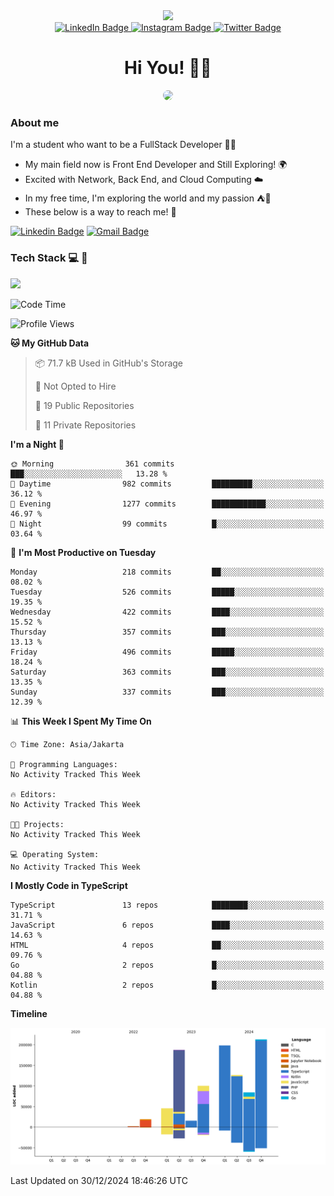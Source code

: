 <div>
  <div id="header" align="center">
      <img src="https://media.giphy.com/media/nFLW7PNGgN3lI68rdv/giphy.gif" width="100"/>
      <div id="badges" style="margin-bottom:20px">
        <a href="https://www.linkedin.com/in/daffaputranarendra/">
          <img src="https://img.shields.io/badge/LinkedIn-blue?style=for-the-badge&logo=linkedin&logoColor=white" alt="LinkedIn Badge"/>
        </a>
        <a href="https://www.instagram.com/daffadon_/">
          <img src="https://img.shields.io/badge/Instagram-E4405F?style=for-the-badge&logo=instagram&logoColor=white" alt="Instagram Badge"/>
        </a>
        <a href="https://twitter.com/daffadon_">
          <img src="https://img.shields.io/badge/Twitter-blue?style=for-the-badge&logo=twitter&logoColor=white" alt="Twitter Badge"/>
        </a>
      </div>
    <h1>Hi You! 🙌🙌</h1>
    <img src="https://media.giphy.com/media/rJsMvyk7AHHiW9qKLM/giphy.gif" height=200 style="border-radius:10px" />
  </div>
</div>

### About me

I'm a student who want to be a FullStack Developer 🧑‍💻

- My main field now is Front End Developer and Still Exploring! 🌍
- Excited with Network, Back End, and Cloud Computing ☁️
- In my free time, I'm exploring the world and my passion ⛺🍵
- These below is a way to reach me! 🏃

[![Linkedin Badge](https://skillicons.dev/icons?i=linkedin)](https://www.linkedin.com/in/daffaputranarendra/)
[![Gmail Badge](https://skillicons.dev/icons?i=gmail)](https://mail.google.com/mail/?view=cm&fs=1&to=daffaputranarendra9@gmail.com)

### Tech Stack 💻 📘

<img src="https://skillicons.dev/icons?i=java,html,css,javascript,typescript,golang,react,next,express,vite,tailwind,mui,prisma,mongodb,mysql,firebase,jest,git,jenkins,docker,kubernetes,github,postman,prometheus,grafana,gcp,vscode,arch,&perline=9"/>

<!--START_SECTION:waka-->
![Code Time](http://img.shields.io/badge/Code%20Time-0%20secs-blue)

![Profile Views](http://img.shields.io/badge/Profile%20Views-0-blue)

**🐱 My GitHub Data** 

> 📦 71.7 kB Used in GitHub's Storage 
 > 
> 🚫 Not Opted to Hire
 > 
> 📜 19 Public Repositories 
 > 
> 🔑 11 Private Repositories 
 > 
**I'm a Night 🦉** 

```text
🌞 Morning                361 commits         ███░░░░░░░░░░░░░░░░░░░░░░   13.28 % 
🌆 Daytime                982 commits         █████████░░░░░░░░░░░░░░░░   36.12 % 
🌃 Evening                1277 commits        ████████████░░░░░░░░░░░░░   46.97 % 
🌙 Night                  99 commits          █░░░░░░░░░░░░░░░░░░░░░░░░   03.64 % 
```
📅 **I'm Most Productive on Tuesday** 

```text
Monday                   218 commits         ██░░░░░░░░░░░░░░░░░░░░░░░   08.02 % 
Tuesday                  526 commits         █████░░░░░░░░░░░░░░░░░░░░   19.35 % 
Wednesday                422 commits         ████░░░░░░░░░░░░░░░░░░░░░   15.52 % 
Thursday                 357 commits         ███░░░░░░░░░░░░░░░░░░░░░░   13.13 % 
Friday                   496 commits         █████░░░░░░░░░░░░░░░░░░░░   18.24 % 
Saturday                 363 commits         ███░░░░░░░░░░░░░░░░░░░░░░   13.35 % 
Sunday                   337 commits         ███░░░░░░░░░░░░░░░░░░░░░░   12.39 % 
```


📊 **This Week I Spent My Time On** 

```text
🕑︎ Time Zone: Asia/Jakarta

💬 Programming Languages: 
No Activity Tracked This Week

🔥 Editors: 
No Activity Tracked This Week

🐱‍💻 Projects: 
No Activity Tracked This Week

💻 Operating System: 
No Activity Tracked This Week
```

**I Mostly Code in TypeScript** 

```text
TypeScript               13 repos            ████████░░░░░░░░░░░░░░░░░   31.71 % 
JavaScript               6 repos             ████░░░░░░░░░░░░░░░░░░░░░   14.63 % 
HTML                     4 repos             ██░░░░░░░░░░░░░░░░░░░░░░░   09.76 % 
Go                       2 repos             █░░░░░░░░░░░░░░░░░░░░░░░░   04.88 % 
Kotlin                   2 repos             █░░░░░░░░░░░░░░░░░░░░░░░░   04.88 % 
```



**Timeline**

![Lines of Code chart](https://raw.githubusercontent.com/Daffadon/Daffadon/main/assets/bar_graph.png)


 Last Updated on 30/12/2024 18:46:26 UTC
<!--END_SECTION:waka-->
